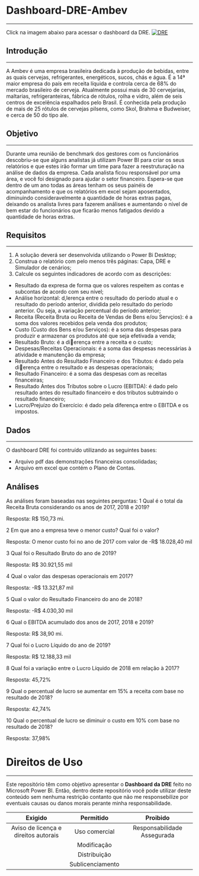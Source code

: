 # Dashboard-DRE-Ambev
***
Click na imagem abaixo para acessar o dashboard da DRE.
[![DRE](https://i.imgur.com/kuAznTC.png)](https://app.powerbi.com/view?r=eyJrIjoiMGMxNDIwNjgtM2RiMC00NzFiLTkyZjQtOWVjNjc5YmM2YzllIiwidCI6IjJlMDg2ODMxLTlkNTAtNDA4Zi04MWMzLTM5Zjc0OTZmYzNmNiJ9&pageName=ReportSectionac00a95ccc4ec0c9d734)


## Introdução
***
A Ambev é uma empresa brasileira dedicada à produção de bebidas, entre as quais cervejas, refrigerantes, energéticos, sucos, chás e água. É a 14ª maior empresa do país em receita líquida e controla cerca de 68% do mercado brasileiro de cerveja. Atualmente possui mais de 30 cervejarias, maltarias, refrigeranteiras, fábrica de rótulos, rolha e vidro, além de seis centros de excelência espalhados pelo Brasil. É conhecida pela produção de mais de 25 rótulos de cervejas pilsens, como Skol, Brahma e Budweiser, e cerca de 50 do tipo ale. 

## Objetivo
***
Durante uma reunião de benchmark dos gestores com os funcionários descobriu-se que alguns analistas já utilizam Power BI para criar os seus relatórios e que estes irão formar um time para fazer a reestruturação na análise de dados da empresa. Cada analista ficou responsável por uma área, e você foi designado para ajudar o setor financeiro.
Espera-se que dentro de um ano todas as áreas tenham os seus painéis de acompanhamento e que os relatórios em excel sejam aposentados, diminuindo consideravelmente a quantidade de horas extras pagas, deixando os analista livres para fazerem análises e aumentando o nível de bem estar do funcionários que ficarão menos fatigados devido a quantidade de horas extras.

## Requisitos
***
1. A solução deverá ser desenvolvida utilizando o Power Bi Desktop;
2. Construa o relatório com pelo menos três páginas: Capa, DRE e Simulador de cenários;
3. Calcule os seguintes indicadores de acordo com as descrições:
- Resultado da expresa de forma que os valores respeitem as contas e subcontas de acordo com seu nível;
- Análíse horizontal: d,Ierença entre o resultado do período atual e o resultado do período anterior, dividida pelo resultado do período anterior. Ou seja, a variação percentual do período anterior;
- Receita (Receita Bruta ou Receita de Vendas de Bens e/ou Servçios): é a soma dos valores recebidos pela venda dos produtos;
- Custo (Custo dos Bens e/ou Serviços): é a soma das despesas para produzir e armazenar os produtos até que seja efetivada a venda;
- Resultado Bruto: é a dierença entre a receita e o custo;
- Despesas/Receitas Operacionais: é a soma das despesas necessárias à atividade e manutenção da 
empresa;
- Resultado Antes do Resultado Financeiro e dos Tributos: é dado pela dierença entre o resultado e as despesas operacionais;
- Resultado Financeiro: é a soma das despesas com as receitas financeiras;
- Resultado Antes dos Tributos sobre o Lucro (EBITDA): é dado pelo resultado antes do resultado financeiro e dos tributos subtraindo o resultado financeiro;
- Lucro/Prejuízo do Exercício: é dado pela diferença entre o EBITDA e os impostos.

## Dados
***
O dashboard DRE foi contruído utilizando as seguintes bases:
- Arquivo pdf das demonstrações financeiras consolidadas;
- Arquivo em excel que contém o Plano de Contas.

## Análises
As análises foram baseadas nas seguintes perguntas:
1 Qual é o total da Receita Bruta considerando os anos de 2017, 2018 e 2019?

Resposta: R$ 150,73 mi.

2 Em que ano a empresa teve o menor custo? Qual foi o valor?

Resposta: O menor custo foi no ano de 2017 com valor de  -R$ 18.028,40 mil

3 Qual foi o Resultado Bruto do ano de 2019?

Resposta: R$ 30.921,55 mil

4 Qual o valor das despesas operacionais em 2017?

Resposta: -R$ 13.321,87 mil

5 Qual o valor do Resultado Financeiro do ano de 2018?

Resposta: -R$ 4.030,30 mil

6 Qual o EBITDA acumulado dos anos de 2017, 2018 e 2019?

Resposta: R$ 38,90 mi.

7 Qual foi o Lucro Líquido do ano de 2019?

Resposta: R$ 12.188,33 mil

8 Qual foi a variação entre o Lucro Líquido de 2018 em relação à 2017?

Resposta: 45,72%

9 Qual o percentual de lucro se aumentar em 15% a receita com base no resultado de 2018?

Resposta:  42,74%

10 Qual o percentual de lucro se diminuir o custo em 10% com base no resultado de 2018?

Resposta:  37,98%

# Direitos de Uso
***
Este repositório têm como objetivo apresentar o **Dashboard da DRE** feito no Microsoft Power BI. Então, dentro deste repositório você pode utilizar deste conteúdo sem nenhuma restrição contanto que não me responsebilize por eventuais causas ou danos morais perante minha responsabilidade.	

Exigido | Permitido | Proibido
:---: | :---: | :---:
Aviso de licença e direitos autorais | Uso comercial | Responsabilidade Assegurada
 || Modificação ||	
 || Distribuição ||	
 || Sublicenciamento || 	






